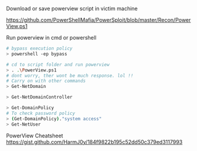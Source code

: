 Download or save powerview script in victim machine 

https://github.com/PowerShellMafia/PowerSploit/blob/master/Recon/PowerView.ps1

Run powerview in cmd or powershell

```sh
# bypass execution policy
> powershell -ep bypass

# cd to script folder and run powerview
> . .\PowerView.ps1
# dont worry, ther wont be much response. lol !!
# Carry on with other commands
> Get-NetDomain

> Get-NetDomainController

> Get-DomainPolicy
# To check password policy
> (Get-DomainPolicy)."system access"
> Get-NetUser

```


PowerView Cheatsheet 
https://gist.github.com/HarmJ0y/184f9822b195c52dd50c379ed3117993